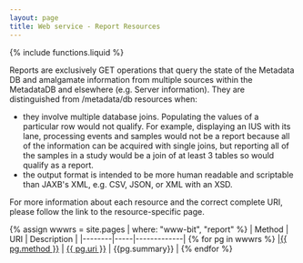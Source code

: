 ```yaml
---
layout: page
title: Web service - Report Resources
---
```


{% include functions.liquid %}

Reports are exclusively GET operations that query the state of the Metadata DB and amalgamate information from multiple sources within the MetadataDB and elsewhere (e.g. Server information). They are distinguished from /metadata/db resources when:

* they involve multiple database joins. Populating the values of a particular row would not qualify. For example, displaying an IUS with its lane, processing events and samples would not be a report because all of the information can be acquired with single joins, but reporting all of the samples in a study would be a join of at least 3 tables so would qualify as a report.
* the output format is intended to be more human readable and scriptable than JAXB's XML, e.g. CSV, JSON, or XML with an XSD.

For more information about each resource and the correct complete URI, please follow the link to the resource-specific page.

{% assign wwwrs = site.pages | where: "www-bit", "report" %}
| Method | URI | Description |
|--------|-----|-------------|
{% for pg in wwwrs %} |<a href="{{ pg.url | relative_url }}" alt="{{ pg.title }}">{{ pg.method }}</a> | <a href="{{ pg.url | relative_url}}" alt="{{ pg.title }}">{{ pg.uri }}</a> | {{pg.summary}} | 
{% endfor %}
